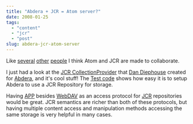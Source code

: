 ```yaml
---
title: "Abdera + JCR = Atom server?"
date: 2008-01-25
tags: 
  - "content"
  - "jcr"
  - "post"
slug: abdera-jcr-atom-server
---
```


Like [several](http://www.symphonious.net/2008/01/18/how-atom-and-jcr-work-together/) [other](http://netzooid.com/blog/2008/01/15/jcr-and-atompub/) [people](http://dev.day.com/microsling/content/blogs/main/jcr-loves-atom.html) I think Atom and JCR are made to collaborate.

I just had a look at the [JCR CollectionProvider](http://svn.apache.org/repos/asf/incubator/abdera/java/trunk/jcr/src/main/java/org/apache/abdera/jcr/JcrCollectionProvider.java) that [Dan Diephouse](http://netzooid.com/blog/) created for [Abdera](http://incubator.apache.org/abdera/), and it's cool stuff! The [Test code](http://svn.apache.org/repos/asf/incubator/abdera/java/trunk/jcr/src/test/java/org/apache/abdera/jcr/JcrCollectionProviderTest.java) shows how easy it is to setup Abdera to use a JCR Repository for storage.

Having [APP](http://bitworking.org/projects/atom/rfc5023.html) besides [WebDAV](http://www.webdav.org/) as an access protocol for [JCR](http://en.wikipedia.org/wiki/Content_repository_API_for_Java) repositories would be great. JCR semantics are richer than both of these protocols, but having multiple content access and manipulation methods accessing the same storage is very helpful in many cases.
